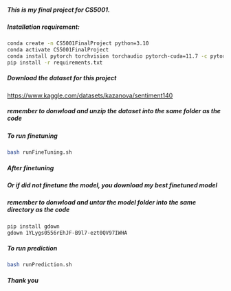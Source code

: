 ##### This is my final project for CS5001.
##### Installation requirement:
```bash
conda create -n CS5001FinalProject python=3.10
conda activate CS5001FinalProject
conda install pytorch torchvision torchaudio pytorch-cuda=11.7 -c pytorch -c nvidia
pip install -r requirements.txt
```

##### Download the dataset for this project
https://www.kaggle.com/datasets/kazanova/sentiment140
##### remember to donwload and unzip the dataset into the same folder as the code

##### To run finetuning
```bash
bash runFineTuning.sh
```
##### After finetuning
##### Or if did not finetune the model, you download my best finetuned model
##### remember to donwload and untar the model folder into the same directory as the code
```bash
pip install gdown
gdown 1YLygs0556rEhJF-B9l7-ezt0QV97IWHA

```

##### To run prediction
```bash
bash runPrediction.sh
```

##### Thank you
